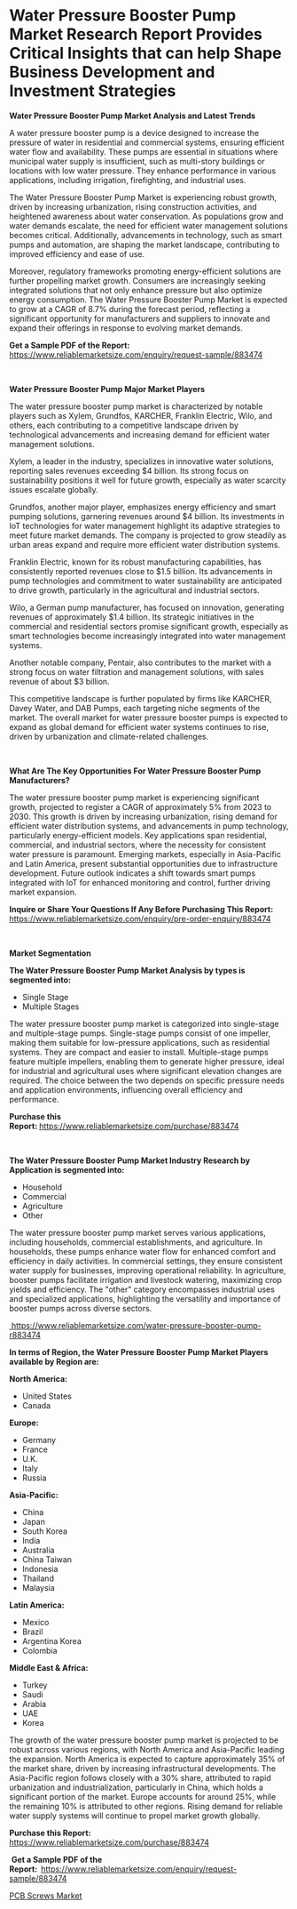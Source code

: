 <p><h1>Water Pressure Booster Pump Market Research Report Provides Critical Insights that can help Shape Business Development and Investment Strategies</h1></p><p><strong>Water Pressure Booster Pump Market Analysis and Latest Trends</strong></p>
<p><p>A water pressure booster pump is a device designed to increase the pressure of water in residential and commercial systems, ensuring efficient water flow and availability. These pumps are essential in situations where municipal water supply is insufficient, such as multi-story buildings or locations with low water pressure. They enhance performance in various applications, including irrigation, firefighting, and industrial uses.</p><p>The Water Pressure Booster Pump Market is experiencing robust growth, driven by increasing urbanization, rising construction activities, and heightened awareness about water conservation. As populations grow and water demands escalate, the need for efficient water management solutions becomes critical. Additionally, advancements in technology, such as smart pumps and automation, are shaping the market landscape, contributing to improved efficiency and ease of use.</p><p>Moreover, regulatory frameworks promoting energy-efficient solutions are further propelling market growth. Consumers are increasingly seeking integrated solutions that not only enhance pressure but also optimize energy consumption. The Water Pressure Booster Pump Market is expected to grow at a CAGR of 8.7% during the forecast period, reflecting a significant opportunity for manufacturers and suppliers to innovate and expand their offerings in response to evolving market demands.</p></p>
<p><strong>Get a Sample PDF of the Report:&nbsp;</strong> <a href="https://www.reliablemarketsize.com/enquiry/request-sample/883474?utm_campaign=1998&utm_medium=2&utm_source=Github&utm_content=ia&utm_term=20022025&utm_id=water-pressure-booster-pump">https://www.reliablemarketsize.com/enquiry/request-sample/883474</a></p>
<p>&nbsp;</p>
<p><strong>Water Pressure Booster Pump Major Market Players</strong></p>
<p><p>The water pressure booster pump market is characterized by notable players such as Xylem, Grundfos, KARCHER, Franklin Electric, Wilo, and others, each contributing to a competitive landscape driven by technological advancements and increasing demand for efficient water management solutions.</p><p>Xylem, a leader in the industry, specializes in innovative water solutions, reporting sales revenues exceeding $4 billion. Its strong focus on sustainability positions it well for future growth, especially as water scarcity issues escalate globally.</p><p>Grundfos, another major player, emphasizes energy efficiency and smart pumping solutions, garnering revenues around $4 billion. Its investments in IoT technologies for water management highlight its adaptive strategies to meet future market demands. The company is projected to grow steadily as urban areas expand and require more efficient water distribution systems.</p><p>Franklin Electric, known for its robust manufacturing capabilities, has consistently reported revenues close to $1.5 billion. Its advancements in pump technologies and commitment to water sustainability are anticipated to drive growth, particularly in the agricultural and industrial sectors.</p><p>Wilo, a German pump manufacturer, has focused on innovation, generating revenues of approximately $1.4 billion. Its strategic initiatives in the commercial and residential sectors promise significant growth, especially as smart technologies become increasingly integrated into water management systems.</p><p>Another notable company, Pentair, also contributes to the market with a strong focus on water filtration and management solutions, with sales revenue of about $3 billion. </p><p>This competitive landscape is further populated by firms like KARCHER, Davey Water, and DAB Pumps, each targeting niche segments of the market. The overall market for water pressure booster pumps is expected to expand as global demand for efficient water systems continues to rise, driven by urbanization and climate-related challenges.</p></p>
<p>&nbsp;</p>
<p><strong>What Are The Key Opportunities For Water Pressure Booster Pump Manufacturers?</strong></p>
<p><p>The water pressure booster pump market is experiencing significant growth, projected to register a CAGR of approximately 5% from 2023 to 2030. This growth is driven by increasing urbanization, rising demand for efficient water distribution systems, and advancements in pump technology, particularly energy-efficient models. Key applications span residential, commercial, and industrial sectors, where the necessity for consistent water pressure is paramount. Emerging markets, especially in Asia-Pacific and Latin America, present substantial opportunities due to infrastructure development. Future outlook indicates a shift towards smart pumps integrated with IoT for enhanced monitoring and control, further driving market expansion.</p></p>
<p><strong>Inquire or Share Your Questions If Any Before Purchasing This Report:</strong> <a href="https://www.reliablemarketsize.com/enquiry/pre-order-enquiry/883474?utm_campaign=1998&utm_medium=2&utm_source=Github&utm_content=ia&utm_term=20022025&utm_id=water-pressure-booster-pump">https://www.reliablemarketsize.com/enquiry/pre-order-enquiry/883474</a></p>
<p>&nbsp;</p>
<p><strong>Market Segmentation</strong></p>
<p><strong>The Water Pressure Booster Pump Market Analysis by types is segmented into:</strong></p>
<p><ul><li>Single Stage</li><li>Multiple Stages</li></ul></p>
<p><p>The water pressure booster pump market is categorized into single-stage and multiple-stage pumps. Single-stage pumps consist of one impeller, making them suitable for low-pressure applications, such as residential systems. They are compact and easier to install. Multiple-stage pumps feature multiple impellers, enabling them to generate higher pressure, ideal for industrial and agricultural uses where significant elevation changes are required. The choice between the two depends on specific pressure needs and application environments, influencing overall efficiency and performance.</p></p>
<p><strong>Purchase this Report:&nbsp;</strong><a href="https://www.reliablemarketsize.com/purchase/883474?utm_campaign=1998&utm_medium=2&utm_source=Github&utm_content=ia&utm_term=20022025&utm_id=water-pressure-booster-pump">https://www.reliablemarketsize.com/purchase/883474</a></p>
<p>&nbsp;</p>
<p><strong>The Water Pressure Booster Pump Market Industry Research by Application is segmented into:</strong></p>
<p><ul><li>Household</li><li>Commercial</li><li>Agriculture</li><li>Other</li></ul></p>
<p><p>The water pressure booster pump market serves various applications, including households, commercial establishments, and agriculture. In households, these pumps enhance water flow for enhanced comfort and efficiency in daily activities. In commercial settings, they ensure consistent water supply for businesses, improving operational reliability. In agriculture, booster pumps facilitate irrigation and livestock watering, maximizing crop yields and efficiency. The "other" category encompasses industrial uses and specialized applications, highlighting the versatility and importance of booster pumps across diverse sectors.</p></p>
<p><a href="https://www.reliablemarketsize.com/water-pressure-booster-pump-r883474?utm_campaign=1998&utm_medium=2&utm_source=Github&utm_content=ia&utm_term=20022025&utm_id=water-pressure-booster-pump">&nbsp;https://www.reliablemarketsize.com/water-pressure-booster-pump-r883474</a></p>
<p><strong>In terms of Region, the Water Pressure Booster Pump Market Players available by Region are:</strong></p>
<p>
    <p> <strong> North America: </strong>
        <ul>
            <li>United States</li>
            <li>Canada</li>
        </ul>
        </p> 
    <p> <strong> Europe: </strong>
        <ul>
            <li>Germany</li>
            <li>France</li>
            <li>U.K.</li>
            <li>Italy</li>
            <li>Russia</li>
        </ul>
        </p> 
    <p> <strong> Asia-Pacific: </strong>
        <ul>
            <li>China</li>
            <li>Japan</li>
            <li>South Korea</li>
            <li>India</li>
            <li>Australia</li>
            <li>China Taiwan</li>
            <li>Indonesia</li>
            <li>Thailand</li>
            <li>Malaysia</li>
        </ul>
        </p> 
    <p> <strong> Latin America: </strong>
        <ul>
            <li>Mexico</li>
            <li>Brazil</li>
            <li>Argentina Korea</li>
            <li>Colombia</li>
        </ul>
        </p> 
    <p> <strong> Middle East & Africa: </strong>
        <ul>
            <li>Turkey</li>
            <li>Saudi</li>
            <li>Arabia</li>
            <li>UAE</li>
            <li>Korea</li>
        </ul>
    </p>
    </p>
<p><p>The growth of the water pressure booster pump market is projected to be robust across various regions, with North America and Asia-Pacific leading the expansion. North America is expected to capture approximately 35% of the market share, driven by increasing infrastructural developments. The Asia-Pacific region follows closely with a 30% share, attributed to rapid urbanization and industrialization, particularly in China, which holds a significant portion of the market. Europe accounts for around 25%, while the remaining 10% is attributed to other regions. Rising demand for reliable water supply systems will continue to propel market growth globally.</p></p>
<p><strong>Purchase this Report: </strong><a href="https://www.reliablemarketsize.com/purchase/883474?utm_campaign=1998&utm_medium=2&utm_source=Github&utm_content=ia&utm_term=20022025&utm_id=water-pressure-booster-pump">https://www.reliablemarketsize.com/purchase/883474</a></p>
<p>&nbsp;<strong>Get a Sample PDF of the Report:&nbsp;&nbsp;</strong><a href="https://www.reliablemarketsize.com/enquiry/request-sample/883474?utm_campaign=1998&utm_medium=2&utm_source=Github&utm_content=ia&utm_term=20022025&utm_id=water-pressure-booster-pump">https://www.reliablemarketsize.com/enquiry/request-sample/883474</a></p>
<p><strong></strong></p>
<p><p><a href="https://github.com/dringals/Market-Research-Report-List-6/blob/main/pcb-screws-market.md?utm_campaign=1998&utm_medium=2&utm_source=Github&utm_content=ia&utm_term=20022025&utm_id=water-pressure-booster-pump">PCB Screws Market</a></p></p>